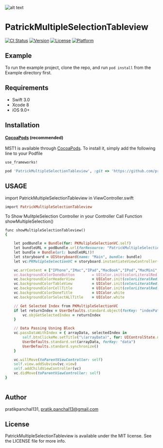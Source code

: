  
![alt text](https://github.com/pratikpanchal13/PatrickMultipleSelectionTableview/blob/master/Pratik.gif)

# PatrickMultipleSelectionTableview

[![CI Status](http://img.shields.io/travis/pratikpanchal131/PatrickMultipleSelectionTableview.svg?style=flat)](https://travis-ci.org/pratikpanchal131/PatrickMultipleSelectionTableview)
[![Version](https://img.shields.io/cocoapods/v/PatrickMultipleSelectionTableview.svg?style=flat)](http://cocoapods.org/pods/PatrickMultipleSelectionTableview)
[![License](https://img.shields.io/cocoapods/l/PatrickMultipleSelectionTableview.svg?style=flat)](http://cocoapods.org/pods/PatrickMultipleSelectionTableview)
[![Platform](https://img.shields.io/cocoapods/p/PatrickMultipleSelectionTableview.svg?style=flat)](http://cocoapods.org/pods/PatrickMultipleSelectionTableview)

## Example

To run the example project, clone the repo, and run `pod install` from the Example directory first.

## Requirements

* Swift 3.0
* Xcode 8
* iOS 9.0+

## Installation

#### [CocoaPods](http://cocoapods.org) (recommended)

MST1 is available through [CocoaPods](http://cocoapods.org). To install
it, simply add the following line to your Podfile

````ruby
use_frameworks!

pod 'PatrickMultipleSelectionTableview', :git => 'https://github.com/pratikpanchal13/PatrickMultipleSelectionTableview.git'
````


## USAGE

import PatrickMultipleSelectionTableview in ViewController.swift

````ruby   
import PatrickMultipleSelectionTableview
````

To Show MulitpleSelection Controller in your Controller Call Function showMultipleSelection()
````ruby
func showMultipleSelectionTableview()
{

    let podBundle = Bundle(for: PKMulipleSelectionVC.self)
    let bundleURL = podBundle.url(forResource: "PatrickMultipleSelectionTableview", withExtension: "bundle")
    let bundle = Bundle(url: bundleURL!)!
    let storyboard = UIStoryboard(name: "Main", bundle: bundle)
    let vc:PKMulipleSelectionVC = storyboard.instantiateViewController(withIdentifier: "PKMulipleSelectionVC") as! PKMulipleSelectionVC

    vc.arrContent = ["IPhone","IMac","IPad","MacBook","IPod","MacMini","Apple TV"]  // Pass Array Data
    vc.backgroundColorDoneButton        = UIColor.init(colorLiteralRed: 87.0/255.0, green: 188.0/255.0, blue: 100.0/255.0, alpha: 1.0)
    vc.backgroundColorHeaderView        = UIColor.init(colorLiteralRed: 76.0/255.0, green: 82.0/255.0, blue: 83.0/255.0, alpha: 1.0)
    vc.backgroundColorTableView         = UIColor.init(colorLiteralRed: 59.0/255.0, green: 65.0/255.0, blue: 66.0/255.0, alpha: 1.0)
    vc.backgroundColorCellTitle         = UIColor.init(colorLiteralRed: 87.0/255.0, green: 188.0/255.0, blue: 100.0/255.0, alpha: 1.0)
    vc.backgroundColorDoneTitle         = UIColor.white
    vc.backgroundColorSelectALlTitle    = UIColor.white

    // Get Selected Index from PKMultipleSelectionVC
    if let returnIndex = UserDefaults.standard.object(forKey: "indexPath") as? [Int] {
        vc.objGetSelectedIndex = returnIndex
    }

    // Data Passing Usning Block
    vc.passDataWithIndex = { arrayData, selectedIndex in
        self.btnClickeMe.setTitle("\(arrayData)", for: UIControlState.normal)
        UserDefaults.standard.set(arrayData, forKey: "data")
        UserDefaults.standard.synchronize()
    }

    vc.willMove(toParentViewController: self)
    self.view.addSubview(vc.view)
    self.addChildViewController(vc)
    vc.didMove(toParentViewController: self)
}
    
````

## Author

pratikpanchal131, pratik.panchal13@gmail.com

## License

PatrickMultipleSelectionTableview is available under the MIT license. See the LICENSE file for more info.
